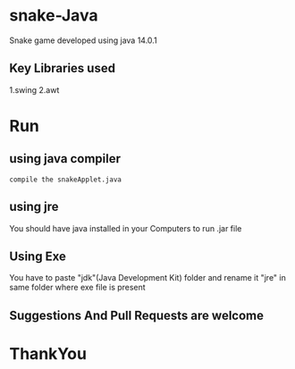 # snake-Java
 Snake game developed using java 14.0.1 
 
 ## Key Libraries used
 1.swing 2.awt 

# Run 
 ## using java compiler 
    compile the snakeApplet.java 
 ## using jre 
 You should have java installed in your Computers to run .jar file
 ## Using Exe
 You have to paste "jdk"(Java Development Kit) folder and rename it "jre" 
 in same folder where exe file is present

## Suggestions And Pull Requests are welcome

# ThankYou

